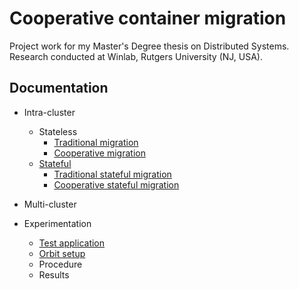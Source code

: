 # Cooperative container migration #

Project work for my Master's Degree thesis on Distributed Systems.  
Research conducted at Winlab, Rutgers University (NJ, USA).


## Documentation ##

- Intra-cluster
  - Stateless
    - [Traditional migration](docs/traditional%20migration.md)
    - [Cooperative migration](docs/cooperative%20migration.md)
  - [Stateful](docs/stateful%20migration.md)
    - [Traditional stateful migration](docs/traditional%20stateful%20migration.md)
    - [Cooperative stateful migration](docs/cooperative%20stateful%20migration.md)

- Multi-cluster

- Experimentation
  - [Test application](docs/trafficgen.md)
  - [Orbit setup](docs/orbit_setup.md)
  - Procedure
  - Results
